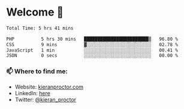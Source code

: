 # Welcome 🦘

<!--START_SECTION:waka-->

```txt
Total Time: 5 hrs 41 mins

PHP          5 hrs 30 mins   ████████████████████████▒   96.80 %
CSS          9 mins          ▓░░░░░░░░░░░░░░░░░░░░░░░░   02.78 %
JavaScript   1 min           ░░░░░░░░░░░░░░░░░░░░░░░░░   00.41 %
JSON         0 secs          ░░░░░░░░░░░░░░░░░░░░░░░░░   00.00 %
```

<!--END_SECTION:waka-->

### 📫 Where to find me:

-   Website: [kieranproctor.com](https://kieranproctor.com/)
-   LinkedIn: [here](https://www.linkedin.com/in/kieran-proctor-086b5a159/)
-   Twitter: [@kieran_proctor](https://twitter.com/kieran_proctor)
